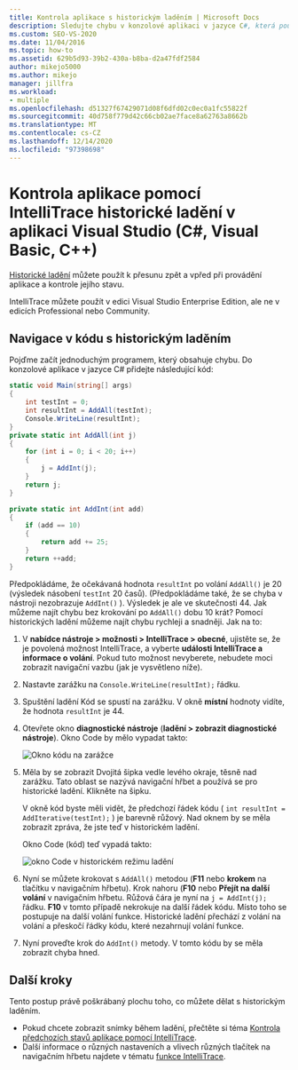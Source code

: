 ```yaml
---
title: Kontrola aplikace s historickým laděním | Microsoft Docs
description: Sledujte chybu v konzolové aplikaci v jazyce C#, která používá historické ladění IntelliTrace.
ms.custom: SEO-VS-2020
ms.date: 11/04/2016
ms.topic: how-to
ms.assetid: 629b5d93-39b2-430a-b8ba-d2a47fdf2584
author: mikejo5000
ms.author: mikejo
manager: jillfra
ms.workload:
- multiple
ms.openlocfilehash: d51327f67429071d08f6dfd02c0ec0a1fc55822f
ms.sourcegitcommit: 40d758f779d42c66cb02ae7face8a62763a8662b
ms.translationtype: MT
ms.contentlocale: cs-CZ
ms.lasthandoff: 12/14/2020
ms.locfileid: "97398698"
---
```

# <a name="inspect-your-app-with-intellitrace-historical-debugging-in-visual-studio-c-visual-basic-c"></a>Kontrola aplikace pomocí IntelliTrace historické ladění v aplikaci Visual Studio (C#, Visual Basic, C++)

[Historické ladění](../debugger/historical-debugging.md) můžete použít k přesunu zpět a vpřed při provádění aplikace a kontrole jejího stavu.

IntelliTrace můžete použít v edici Visual Studio Enterprise Edition, ale ne v edicích Professional nebo Community.

## <a name="navigate-your-code-with-historical-debugging"></a>Navigace v kódu s historickým laděním

Pojďme začít jednoduchým programem, který obsahuje chybu. Do konzolové aplikace v jazyce C# přidejte následující kód:

```csharp
static void Main(string[] args)
{
    int testInt = 0;
    int resultInt = AddAll(testInt);
    Console.WriteLine(resultInt);
}
private static int AddAll(int j)
{
    for (int i = 0; i < 20; i++)
    {
        j = AddInt(j);
    }
    return j;
}

private static int AddInt(int add)
{
    if (add == 10)
    {
        return add += 25;
    }
    return ++add;
}
```

Předpokládáme, že očekávaná hodnota `resultInt` po volání `AddAll()` je 20 (výsledek násobení `testInt` 20 časů). (Předpokládáme také, že se chyba v nástroji nezobrazuje `AddInt()` ). Výsledek je ale ve skutečnosti 44. Jak můžeme najít chybu bez krokování po `AddAll()` dobu 10 krát? Pomocí historických ladění můžeme najít chybu rychleji a snadněji. Jak na to:

1. V **nabídce nástroje > možnosti > IntelliTrace > obecné**, ujistěte se, že je povolená možnost IntelliTrace, a vyberte **události IntelliTrace a informace o volání**. Pokud tuto možnost nevyberete, nebudete moci zobrazit navigační vazbu (jak je vysvětleno níže).

2. Nastavte zarážku na `Console.WriteLine(resultInt);` řádku.

3. Spuštění ladění Kód se spustí na zarážku. V okně **místní** hodnoty vidíte, že hodnota `resultInt` je 44.

4. Otevřete okno **diagnostické nástroje** (**ladění > zobrazit diagnostické nástroje**). Okno Code by mělo vypadat takto:

    ![Okno kódu na zarážce](../debugger/media/historicaldebuggingbreakpoint.png "HistoricalDebuggingBreakpoint")

5. Měla by se zobrazit Dvojitá šipka vedle levého okraje, těsně nad zarážku. Tato oblast se nazývá navigační hřbet a používá se pro historické ladění. Klikněte na šipku.

    V okně kód byste měli vidět, že předchozí řádek kódu ( `int resultInt = AddIterative(testInt);` ) je barevně růžový. Nad oknem by se měla zobrazit zpráva, že jste teď v historickém ladění.

    Okno Code (kód) teď vypadá takto:

    ![okno Code v historickém režimu ladění](../debugger/media/historicaldebuggingback.png "HistoricalDebuggingBack")

6. Nyní se můžete krokovat s `AddAll()` metodou (**F11** nebo **krokem** na tlačítku v navigačním hřbetu). Krok nahoru (**F10** nebo **Přejít na další volání** v navigačním hřbetu. Růžová čára je nyní na `j = AddInt(j);` řádku. **F10** v tomto případě nekrokuje na další řádek kódu. Místo toho se postupuje na další volání funkce. Historické ladění přechází z volání na volání a přeskočí řádky kódu, které nezahrnují volání funkce.

7. Nyní proveďte krok do `AddInt()` metody. V tomto kódu by se měla zobrazit chyba hned.

## <a name="next-steps"></a>Další kroky

Tento postup právě poškrábaný plochu toho, co můžete dělat s historickým laděním.

- Pokud chcete zobrazit snímky během ladění, přečtěte si téma [Kontrola předchozích stavů aplikace pomocí IntelliTrace](../debugger/view-historical-application-state.md).
- Další informace o různých nastaveních a vlivech různých tlačítek na navigačním hřbetu najdete v tématu [funkce IntelliTrace](../debugger/intellitrace-features.md).
